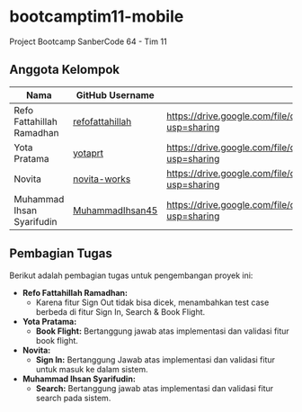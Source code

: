 # bootcamptim11-mobile
Project Bootcamp SanberCode 64 - Tim 11

## Anggota Kelompok

| Nama                     | GitHub Username                                  | Link Record Test           |
| ------------------------ | ---------------------------------------------- |-----------------------------|
| Refo Fattahillah Ramadhan | [refofattahillah](https://github.com/refofattahillah)          | https://drive.google.com/file/d/1JnWp2uG64ptXsY0PmPTDAkEgL8TakfVl/view?usp=sharing |
| Yota Pratama             | [yotaprt](https://github.com/yotaprt)                           |  https://drive.google.com/file/d/1Oft0YJTJUN-y_QLS9rRa0hPY4e2DfoV4/view?usp=sharing |
| Novita                  | [novita-works](https://github.com/novita-works)           | https://drive.google.com/file/d/1IE7XxBgduuleVwPuSfrOPCb98l1Rz66l/view?usp=sharing |
| Muhammad Ihsan Syarifudin| [MuhammadIhsan45](https://github.com/MuhammadIhsan45)        | https://drive.google.com/file/d/1i921wY7HBN2aCPZ6CVafJ8ZAzPncDXJw/view?usp=sharing |   

## Pembagian Tugas

Berikut adalah pembagian tugas untuk pengembangan proyek ini:
*   **Refo Fattahillah Ramadhan:**
    *   Karena fitur Sign Out tidak bisa dicek, menambahkan test case berbeda di fitur Sign In, Search & Book Flight.
*   **Yota Pratama:**
    *   **Book Flight:** Bertanggung jawab atas implementasi dan validasi fitur book flight.
*   **Novita:**
    * **Sign In:** Bertanggung Jawab atas implementasi dan validasi fitur untuk masuk ke dalam sistem.
*   **Muhammad Ihsan Syarifudin:**
    *   **Search:** Bertanggung jawab atas implementasi dan validasi fitur search pada sistem.
 
